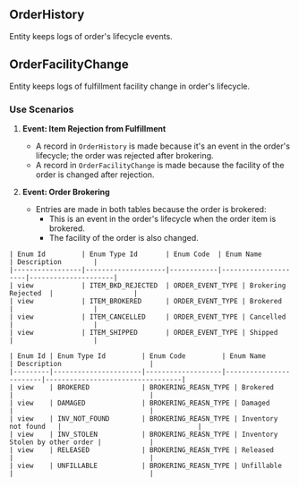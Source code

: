 
## **OrderHistory** 
  Entity keeps logs of order's lifecycle events.
  
## **OrderFacilityChange**
  Entity keeps logs of fulfillment facility change in order's lifecycle.

### Use Scenarios

1. **Event: Item Rejection from Fulfillment**
    - A record in `OrderHistory` is made because it's an event in the order's lifecycle; the order was rejected after brokering.
    - A record in `OrderFacilityChange` is made because the facility of the order is changed after rejection.

2. **Event: Order Brokering**
    - Entries are made in both tables because the order is brokered:
        - This is an event in the order's lifecycle when the order item is brokered.
        - The facility of the order is also changed.


```
| Enum Id         | Enum Type Id       | Enum Code  | Enum Name           | Description        |
|-----------------|--------------------|------------|---------------------|---------------------|
| view            | ITEM_BKD_REJECTED  | ORDER_EVENT_TYPE | Brokering Rejected  |                    |
| view            | ITEM_BROKERED      | ORDER_EVENT_TYPE | Brokered            |                    |
| view            | ITEM_CANCELLED     | ORDER_EVENT_TYPE | Cancelled           |                    |
| view            | ITEM_SHIPPED       | ORDER_EVENT_TYPE | Shipped             |                    |
```

```
| Enum Id | Enum Type Id         | Enum Code         | Enum Name              | Description                      |
|---------|----------------------|-------------------|------------------------|----------------------------------|
| view    | BROKERED             | BROKERING_REASN_TYPE | Brokered              |                                  |
| view    | DAMAGED              | BROKERING_REASN_TYPE | Damaged               |                                  |
| view    | INV_NOT_FOUND        | BROKERING_REASN_TYPE | Inventory not found   |                                  |
| view    | INV_STOLEN           | BROKERING_REASN_TYPE | Inventory Stolen by other order |            |
| view    | RELEASED             | BROKERING_REASN_TYPE | Released              |                                  |
| view    | UNFILLABLE           | BROKERING_REASN_TYPE | Unfillable            |                                  |
```
